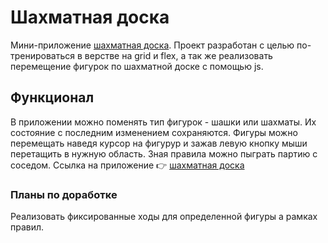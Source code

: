 # Шахматная доска

Мини-приложение [шахматная доска](https://g28xyz.github.io/chess/). Проект разработан с целью по-тренироваться в верстве на grid и flex, а так же реализовать перемещение фигурок по шахматной доске с помощью js.

## Функционал

В приложении можно поменять тип фигурок - шашки или шахматы. Их состояние с последним изменением сохраняются. Фигуры можно перемещать наведя курсор на фигурур и зажав левую кнопку мыши перетащить в нужную область. Зная правила можно пыграть партию с соседом.
Ссылка на приложение 👉 [шахматная доска](https://g28xyz.github.io/chess/)

### Планы по доработке

Реализовать фиксированные ходы для определенной фигуры а рамках правил.
